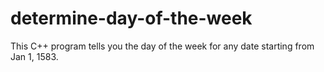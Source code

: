 # determine-day-of-the-week
This C++ program tells you the day of the week for any date starting from Jan 1, 1583.
